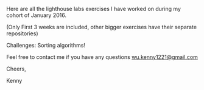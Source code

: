 Here are all the lighthouse labs exercises I have worked on during my cohort of January 2016.

(Only First 3 weeks are included, other bigger exercises have their separate repositories)

Challenges: Sorting algorithms!

Feel free to contact me if you have any questions
wu.kenny1221@gmail.com

Cheers,

Kenny
